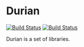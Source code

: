 # Durian
[![Build Status](https://travis-ci.org/paulsmelser/durian.svg?branch=master)](https://travis-ci.org/paulsmelser/durian)
[![Build Status](https://dev.azure.com/psmelser/psmelser/_apis/build/status/paulsmelser.durian)](https://dev.azure.com/psmelser/psmelser/_build/latest?definitionId=1)

Durian is a set of libraries.

